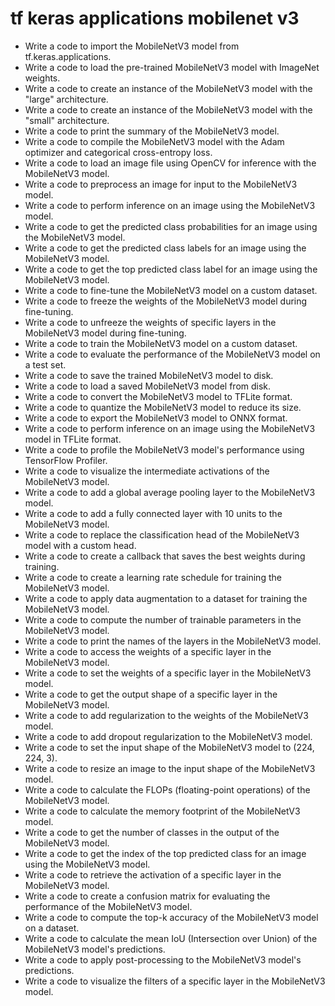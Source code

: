 # tf keras applications mobilenet v3

- Write a code to import the MobileNetV3 model from tf.keras.applications.
- Write a code to load the pre-trained MobileNetV3 model with ImageNet weights.
- Write a code to create an instance of the MobileNetV3 model with the "large" architecture.
- Write a code to create an instance of the MobileNetV3 model with the "small" architecture.
- Write a code to print the summary of the MobileNetV3 model.
- Write a code to compile the MobileNetV3 model with the Adam optimizer and categorical cross-entropy loss.
- Write a code to load an image file using OpenCV for inference with the MobileNetV3 model.
- Write a code to preprocess an image for input to the MobileNetV3 model.
- Write a code to perform inference on an image using the MobileNetV3 model.
- Write a code to get the predicted class probabilities for an image using the MobileNetV3 model.
- Write a code to get the predicted class labels for an image using the MobileNetV3 model.
- Write a code to get the top predicted class label for an image using the MobileNetV3 model.
- Write a code to fine-tune the MobileNetV3 model on a custom dataset.
- Write a code to freeze the weights of the MobileNetV3 model during fine-tuning.
- Write a code to unfreeze the weights of specific layers in the MobileNetV3 model during fine-tuning.
- Write a code to train the MobileNetV3 model on a custom dataset.
- Write a code to evaluate the performance of the MobileNetV3 model on a test set.
- Write a code to save the trained MobileNetV3 model to disk.
- Write a code to load a saved MobileNetV3 model from disk.
- Write a code to convert the MobileNetV3 model to TFLite format.
- Write a code to quantize the MobileNetV3 model to reduce its size.
- Write a code to export the MobileNetV3 model to ONNX format.
- Write a code to perform inference on an image using the MobileNetV3 model in TFLite format.
- Write a code to profile the MobileNetV3 model's performance using TensorFlow Profiler.
- Write a code to visualize the intermediate activations of the MobileNetV3 model.
- Write a code to add a global average pooling layer to the MobileNetV3 model.
- Write a code to add a fully connected layer with 10 units to the MobileNetV3 model.
- Write a code to replace the classification head of the MobileNetV3 model with a custom head.
- Write a code to create a callback that saves the best weights during training.
- Write a code to create a learning rate schedule for training the MobileNetV3 model.
- Write a code to apply data augmentation to a dataset for training the MobileNetV3 model.
- Write a code to compute the number of trainable parameters in the MobileNetV3 model.
- Write a code to print the names of the layers in the MobileNetV3 model.
- Write a code to access the weights of a specific layer in the MobileNetV3 model.
- Write a code to set the weights of a specific layer in the MobileNetV3 model.
- Write a code to get the output shape of a specific layer in the MobileNetV3 model.
- Write a code to add regularization to the weights of the MobileNetV3 model.
- Write a code to add dropout regularization to the MobileNetV3 model.
- Write a code to set the input shape of the MobileNetV3 model to (224, 224, 3).
- Write a code to resize an image to the input shape of the MobileNetV3 model.
- Write a code to calculate the FLOPs (floating-point operations) of the MobileNetV3 model.
- Write a code to calculate the memory footprint of the MobileNetV3 model.
- Write a code to get the number of classes in the output of the MobileNetV3 model.
- Write a code to get the index of the top predicted class for an image using the MobileNetV3 model.
- Write a code to retrieve the activation of a specific layer in the MobileNetV3 model.
- Write a code to create a confusion matrix for evaluating the performance of the MobileNetV3 model.
- Write a code to compute the top-k accuracy of the MobileNetV3 model on a dataset.
- Write a code to calculate the mean IoU (Intersection over Union) of the MobileNetV3 model's predictions.
- Write a code to apply post-processing to the MobileNetV3 model's predictions.
- Write a code to visualize the filters of a specific layer in the MobileNetV3 model.